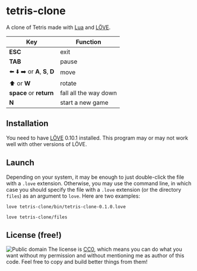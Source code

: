 # tetris-clone
A clone of Tetris made with [Lua](http://www.lua.org/) and [LÖVE](https://love2d.org/).

Key|Function
---|--------
**ESC** | exit
**TAB** | pause
:arrow_left: :arrow_down: :arrow_right: or **A**, **S**, **D** | move
:arrow_up: or **W** | rotate
**space** or **return** | fall all the way down
**N** | start a new game

## Installation
You need to have [LÖVE](https://love2d.org/) 0.10.1 installed. This program may or may not work well with other versions of LÖVE.

## Launch
Depending on your system, it may be enough to just double-click the file with a `.love` extension. Otherwise, you may use the command line, in which case you should specify the file with a `.love` extension (or the directory `files`) as an argument to `love`. Here are two examples:

`love tetris-clone/bin/tetris-clone-0.1.0.love`

`love tetris-clone/files`

## License (free!)
![Public domain](http://i.creativecommons.org/p/zero/1.0/88x31.png)
The license is [CC0](http://creativecommons.org/publicdomain/zero/1.0/), which means you can do what you want without my permission and without mentioning me as author of this code. Feel free to copy and build better things from them!
